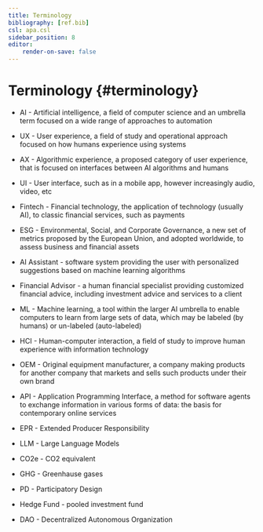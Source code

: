 ```yaml
---
title: Terminology
bibliography: [ref.bib]
csl: apa.csl
sidebar_position: 8
editor:
    render-on-save: false
---
```


# Terminology {#terminology}

-   AI - Artificial intelligence, a field of computer science and an umbrella term focused on a wide range of approaches to automation

-   UX - User experience, a field of study and operational approach focused on how humans experience using systems

-   AX - Algorithmic experience, a proposed category of user experience, that is focused on interfaces between AI algorithms and humans

-   UI - User interface, such as in a mobile app, however increasingly audio, video, etc

-   Fintech - Financial technology, the application of technology (usually AI), to classic financial services, such as payments

-   ESG - Environmental, Social, and Corporate Governance, a new set of metrics proposed by the European Union, and adopted worldwide, to assess business and financial assets

-   AI Assistant - software system providing the user with personalized suggestions based on machine learning algorithms

-   Financial Advisor - a human financial specialist providing customized financial advice, including investment advice and services to a client

-   ML - Machine learning, a tool within the larger AI umbrella to enable computers to learn from large sets of data, which may be labeled (by humans) or un-labeled (auto-labeled)

-   HCI - Human-computer interaction, a field of study to improve human experience with information technology

-   OEM - Original equipment manufacturer, a company making products for another company that markets and sells such products under their own brand

-   API - Application Programming Interface, a method for software agents to exchange information in various forms of data: the basis for contemporary online services

-   EPR - Extended Producer Responsibility

-   LLM - Large Language Models

-   CO2e - CO2 equivalent

-   GHG - Greenhause gases

-   PD - Participatory Design

-   Hedge Fund - pooled investment fund

-   DAO - Decentralized Autonomous Organization
